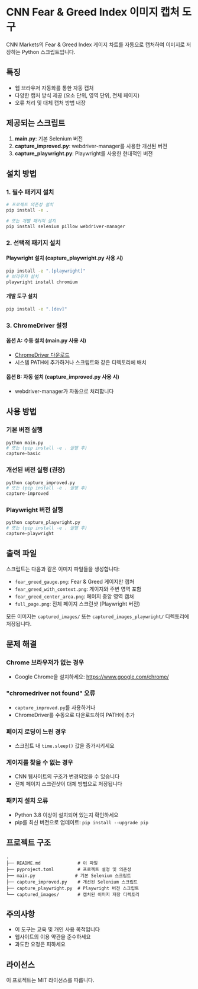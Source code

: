 # CNN Fear & Greed Index 이미지 캡처 도구

CNN Markets의 Fear & Greed Index 게이지 차트를 자동으로 캡처하여 이미지로 저장하는 Python 스크립트입니다.

## 특징

- 웹 브라우저 자동화를 통한 자동 캡처
- 다양한 캡처 방식 제공 (요소 단위, 영역 단위, 전체 페이지)
- 오류 처리 및 대체 캡처 방법 내장

## 제공되는 스크립트

1. **main.py**: 기본 Selenium 버전
2. **capture_improved.py**: webdriver-manager를 사용한 개선된 버전
3. **capture_playwright.py**: Playwright를 사용한 현대적인 버전

## 설치 방법

### 1. 필수 패키지 설치

```bash
# 프로젝트 의존성 설치
pip install -e .

# 또는 개별 패키지 설치
pip install selenium pillow webdriver-manager
```

### 2. 선택적 패키지 설치

#### Playwright 설치 (capture_playwright.py 사용 시)
```bash
pip install -e ".[playwright]"
# 브라우저 설치
playwright install chromium
```

#### 개발 도구 설치
```bash
pip install -e ".[dev]"
```

### 3. ChromeDriver 설정

#### 옵션 A: 수동 설치 (main.py 사용 시)
- [ChromeDriver 다운로드](https://chromedriver.chromium.org/)
- 시스템 PATH에 추가하거나 스크립트와 같은 디렉토리에 배치

#### 옵션 B: 자동 설치 (capture_improved.py 사용 시)
- webdriver-manager가 자동으로 처리합니다

## 사용 방법

### 기본 버전 실행
```bash
python main.py
# 또는 (pip install -e . 실행 후)
capture-basic
```

### 개선된 버전 실행 (권장)
```bash
python capture_improved.py
# 또는 (pip install -e . 실행 후)
capture-improved
```

### Playwright 버전 실행
```bash
python capture_playwright.py
# 또는 (pip install -e . 실행 후)
capture-playwright
```

## 출력 파일

스크립트는 다음과 같은 이미지 파일들을 생성합니다:

- `fear_greed_gauge.png`: Fear & Greed 게이지만 캡처
- `fear_greed_with_context.png`: 게이지와 주변 영역 포함
- `fear_greed_center_area.png`: 페이지 중앙 영역 캡처
- `full_page.png`: 전체 페이지 스크린샷 (Playwright 버전)

모든 이미지는 `captured_images/` 또는 `captured_images_playwright/` 디렉토리에 저장됩니다.

## 문제 해결

### Chrome 브라우저가 없는 경우
- Google Chrome을 설치하세요: https://www.google.com/chrome/

### "chromedriver not found" 오류
- `capture_improved.py`를 사용하거나
- ChromeDriver를 수동으로 다운로드하여 PATH에 추가

### 페이지 로딩이 느린 경우
- 스크립트 내 `time.sleep()` 값을 증가시키세요

### 게이지를 찾을 수 없는 경우
- CNN 웹사이트의 구조가 변경되었을 수 있습니다
- 전체 페이지 스크린샷이 대체 방법으로 저장됩니다

### 패키지 설치 오류
- Python 3.8 이상이 설치되어 있는지 확인하세요
- pip를 최신 버전으로 업데이트: `pip install --upgrade pip`

## 프로젝트 구조

```
.
├── README.md              # 이 파일
├── pyproject.toml         # 프로젝트 설정 및 의존성
├── main.py               # 기본 Selenium 스크립트
├── capture_improved.py    # 개선된 Selenium 스크립트
├── capture_playwright.py  # Playwright 버전 스크립트
└── captured_images/       # 캡처된 이미지 저장 디렉토리
```

## 주의사항

- 이 도구는 교육 및 개인 사용 목적입니다
- 웹사이트의 이용 약관을 준수하세요
- 과도한 요청은 피하세요

## 라이선스

이 프로젝트는 MIT 라이선스를 따릅니다. 